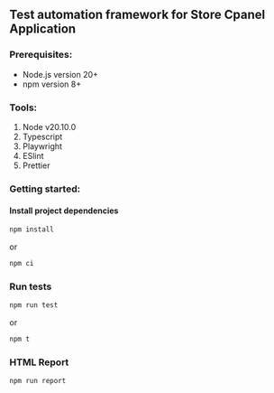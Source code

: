 ## Test automation framework for Store Cpanel Application

### Prerequisites:

- Node.js version 20+
- npm version 8+

### Tools:

1. Node v20.10.0
2. Typescript
3. Playwright
4. ESlint
5. Prettier

### Getting started:

#### Install project dependencies

```bash
npm install
```

or

```bash
npm ci
```

### Run tests

```bash
npm run test
```

or

```bash
npm t
```

### HTML Report

```bash
npm run report
```
